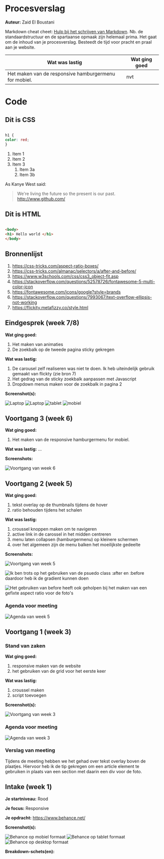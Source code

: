 # Procesverslag
**Auteur:** Zaid El Boustani

Markdown cheat cheet: [Hulp bij het schrijven van Markdown](https://github.com/adam-p/markdown-here/wiki/Markdown-Cheatsheet). Nb. de standaardstructuur en de spartaanse opmaak zijn helemaal prima. Het gaat om de inhoud van je procesverslag. Besteedt de tijd voor pracht en praal aan je website.

Wat was lastig | Wat ging goed
---------------|--------------
Het maken van de responsive hamburgermenu for mobiel. | nvt
# Code
## Dit is CSS
```CSS

h1 {
color: red; 
}

```
1. Item 1
1. Item 2
1. Item 3
   1. Item 3a
   1. Item 3b

As Kanye West said:

> We're living the future so
> the present is our past.
http://www.github.com/
## Dit is HTML
```HTML

<body>
<h1> Hello world </h1>
</body>
```


## Bronnenlijst
1. https://css-tricks.com/aspect-ratio-boxes/
2. https://css-tricks.com/almanac/selectors/a/after-and-before/
3. https://www.w3schools.com/css/css3_object-fit.asp
4. https://stackoverflow.com/questions/52578726/fontawesome-5-multi-color-icon
5. https://fontawesome.com/icons/google?style=brands
6. https://stackoverflow.com/questions/7993067/text-overflow-ellipsis-not-working
7. https://flickity.metafizzy.co/style.html


## Eindgesprek (week 7/8)

**Wat ging goed:**
1. Het maken van animaties
2. De zoekbalk op de tweede pagina sticky gekregen
    
**Wat was lastig:**
1. De carousel zelf realiseren was niet te doen. Ik heb uiteindelijk gebruik gemaakt van flickty (zie bron 7)
2. Het gedrag van de sticky zoekbalk aanpassen met Javascript
3. Dropdown menus maken voor de zoekbalk in pagina 2

**Screenshot(s):**

![Laptop](screenshots/final-laptop.png "Eindresultaat op de laptop")
![Laptop](screenshots/final-laptop-pagina2.png "Eindresultaat op de laptop - tweede pagina")
![tablet](screenshots/final-tablet.png "Eindresultaat op de tablet")
![mobiel](screenshots/final-mobiel.png "Eindresultaat op de mobiel")


## Voortgang 3 (week 6)

**Wat ging goed:**
1. Het maken van de responsive hamburgermenu for mobiel.
    
**Wat was lastig:**
...

**Screenshots:**

![Voortgang van week 6](screenshots/hamburgermenu.png "Voortgang van week 6")

## Voortgang 2 (week 5)

**Wat ging goed:**
1. tekst overlay op de thumbnails tijdens de hover
2. ratio behouden tijdens het schalen
    
**Wat was lastig:**
1. croussel knoppen maken om te navigeren
2. active link in de carossel in het midden centreren
3. menu laten collapsen (hamburgermenu) op kleinere schermen
4. over het algemeen zijn de menu balken het moeilijkste gedeelte 


**Screenshots:**

![Voortgang van week 5](screenshots/voortgang2.png "Voortgang van week 5")

![Ik ben trots op het gebruiken van de psuedo class :after en :before daardoor heb ik de gradient kunnen doen](screenshots/code1.png "Code van de carousel knoppen")

![Het gebruiken van before heeft ook geholpen bij het maken van een gefixte aspect ratio voor de foto's](screenshots/code2.png "Code van de gefixte aspect ratio")

### Agenda voor meeting

![Agenda van week 5](screenshots/agenda-week5.png "Agenda van week 5")



## Voortgang 1 (week 3)

### Stand van zaken

**Wat ging goed:**
1. responsive maken van de website
2. het gebruiken van de grid voor het eerste keer

    
**Wat was lastig:**
1. croussel maken
2. script toevoegen

**Screenshot(s):**

![Voortgang van week 3](screenshots/voortgang1.png "Voortgang week 3")

### Agenda voor meeting

![Agenda van week 3](screenshots/agenda-week3.png "Agenda van week 3")

### Verslag van meeting

Tijdens de meeting hebben we het gehad over tekst overlay boven de plaatjes. Hiervoor heb ik de tip gekregen om een article element te gebruiken in plaats van een section met daarin een div voor de foto.



## Intake (week 1)

**Je startniveau:** Rood

**Je focus:** Responsive

**Je opdracht:** https://www.behance.net/

**Screenshot(s):**

![Behance op mobiel formaat](screenshots/iphone.png "Mobiel formaat")
![Behance op tablet formaat](screenshots/ipad.png "Tablet formaat")
![Behance op desktop formaat](screenshots/laptop.png "Laptop formaat")

**Breakdown-schets(en):**


